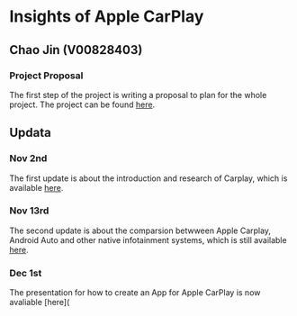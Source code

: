 # Insights of Apple CarPlay
## Chao Jin (V00828403)


### Project Proposal

The first step of the project is writing a proposal to plan for the whole project. The project can be found [here](https://xuniong123-jinchao.github.io/CSC461_Project/proposal.html).


## Updata 
### Nov 2nd

The first update is about the introduction and research of Carplay, which is available [here](https://xuniong123-jinchao.github.io/CSC461_Project/report.html).


### Nov 13rd

The second update is about the comparsion betwween Apple Carplay, Android Auto and other native infotainment systems, 
which is still available [here](https://xuniong123-jinchao.github.io/CSC461_Project/report.html).

### Dec 1st

The presentation for how to create an App for Apple CarPlay is now avaliable [here](
